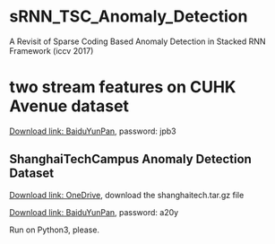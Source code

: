 # sRNN_TSC_Anomaly_Detection
A Revisit of Sparse Coding Based Anomaly Detection in Stacked RNN Framework (iccv 2017)

# two stream features on CUHK Avenue dataset
[Download link: BaiduYunPan](https://pan.baidu.com/s/1G-msaTm7b_ZXsyZhrJYGnQ), password: jpb3 

## ShanghaiTechCampus Anomaly Detection Dataset
[Download link: OneDrive](https://onedrive.live.com/?authkey=%21AMqh2fTSemfrokE&id=3705E349C336415F%215109&cid=3705E349C336415F), download the shanghaitech.tar.gz file

[Download link: BaiduYunPan](http://pan.baidu.com/s/1bpIZTr5), password: a20y

Run on Python3, please.
